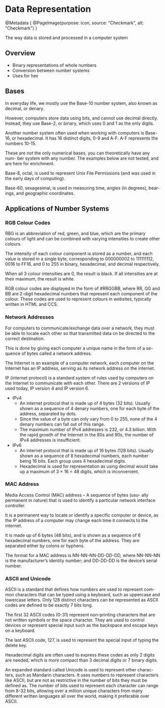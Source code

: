 # Data Representation

@Metadata {
    @PageImage(purpose: icon, source: "Checkmark", alt: "Checkmark")
}

The way data is stored and processed in a computer system

## Overview
- Binary representations of whole numbers
- Conversion between number systems
- Uses for hex

## Bases

In everyday life, we mostly use the Base-10 number system, also known as decimal, or denary.

However, computers store data using bits, and cannot use decimal directly. Instead, they use Base-2, or binary, which 
uses 0 and 1 as the only digits.

Another number system often used when working with computers is Base-16, or hexadecimal. It has 16 distinct digits, 0-9 
and A-F. A-F represents the numbers 10-15.

These are not the only numerical bases, you can theoretically have any num- ber system with any number. The examples 
below are not tested, and are here for enrichment.

Base-8, octal, is used to represent Unix File Permissions (and was used in the early days of computing).

Base-60, sexagesimal, is used in measuring time, angles (in degrees), bear- ings, and geographic coordinates.

## Applications of Number Systems

### RGB Colour Codes
RBG is an abbreviation of red, green, and blue, which are the primary colours of light and can be combined with varying 
intensities to create other colours.

The intensity of each colour component is stored as a number, and each value is stored in a single byte, corresponding 
to 000000002 to 111111112, 0016 to FF16, and 0 to 255 in binary, hexadecimal, and decimal respectively.

When all 3 colour intensities are 0, the result is black. If all intensities are at their maximum, the result is white.

RGB colour codes are displayed in the form of #RRGGBB, where RR, GG and BB are 2-digit hexadecimal numbers that represent 
each component of the colour. These codes are used to represent colours in websites, typically written in HTML and CCS.

### Network Addresses
For computers to communicate/exchange data over a network, they must be able to locate each other so that transmitted 
data cn be directed to the correct destination.

This is done by giving each computer a unique name in the form of a se- quence of bytes called a network address.

The Internet is an example of a computer network, each computer on the Internet has an IP address, serving as its network 
address on the internet.

IP (internet protocol) is a standard system of rules used by computers on the Internet to communicate with each other. 
There are 2 versions of IP used today, IP version 4 and IP version 6.

- IPv4 
    - An internet protocol that is made up of 4 bytes (32 bits). Usually shown as a sequence of 4 denary 
    numbers, one for each byte of the address, separated by dots.
    - Since the value of a byte can only vary from 0 to 255, none of the 4 denary numbers can fall out of this range.
    - The maximum number of IPv4 addresses is 232, or 4.3 billion. With the rapid growth of the Internet in the 80s and 
    90s, the number of IPv4 addresses is insufficient.
- IPv6 
    - An internet protocol that is made up of 16 bytes (128 bits). Usually shown as a sequence of 8 hexadecimal numbers, each
    number being 16 bits. Each group uses 4 hexadecimal digits.
    - Hexadecimal is used for representation as using decimal would take up a maximum of 3 × 16 = 48 digits, which is inconvenient.

### MAC Address
Media Access Control (MAC) address – A sequence of bytes (usu- ally permanent in nature) that is used to identify a particular 
network interface controller.

It is a permanent way to locate or identify a specific computer or device, as the IP address of a computer may change each time 
it connects to the internet.

It is made up of 6 bytes (48 bits), and is shown as a sequence of 6 hexadecimal numbers, one for each byte of the address. They 
are separated either by colons or hyphens.

The format for a MAC address is NN-NN-NN-DD-DD-DD, where NN-NN-NN is the manufacturer’s identity number; and DD-DD-DD is the 
device’s serial number.

### ASCII and Unicode
ASCII is a standard that defines how numbers are used to represent com- mon characters that can be typed using a keyboard, 
such as uppercase and lowercase letters. Only 128 distinct characters can be represented as ASCII codes are defined to be 
exactly 7 bits long.

The first 32 ASCII codes (0-31) represent non-printing characters that are not written symbols or the space character. They 
are used to control devices or represent special input such as the backspace and escape keys on a keyboard.

The last ASCII code, 127, is used to represent the special input of typing the delete key.

Hexadecimal digits are often used to express these codes as only 2 digits are needed, which is more compact than 3 decimal digits 
or 7 binary digits.

An expanded standard called Unicode is used to represent other charac- ters, such as Mandarin characters. It uses numbers to 
represent characters like ASCII, but are not as restrictive in the number of bits they must be defined as. The number of bits 
used to represent each character can range from 8-32 bits, allowing over a million unique characters from many different written 
languages all over the world, making it preferable over ASCII.
